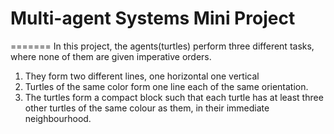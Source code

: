 # Multi-agent Systems Mini Project
=======
In this project, the agents(turtles) perform three different tasks, where none of them are given imperative orders.
1. They form two different lines, one horizontal one vertical
2. Turtles of the same color form one line each of the same orientation.
3. The turtles form a compact block such that each turtle has at least three other turtles of the same colour as them, in their immediate neighbourhood. 
